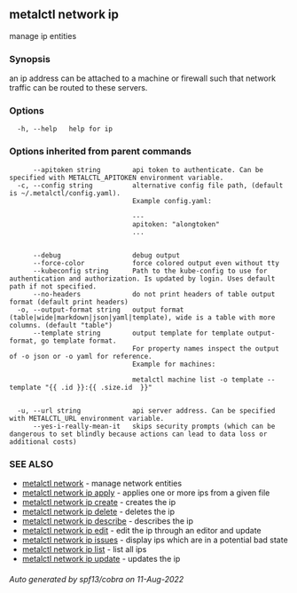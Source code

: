 ## metalctl network ip

manage ip entities

### Synopsis

an ip address can be attached to a machine or firewall such that network traffic can be routed to these servers.

### Options

```
  -h, --help   help for ip
```

### Options inherited from parent commands

```
      --apitoken string        api token to authenticate. Can be specified with METALCTL_APITOKEN environment variable.
  -c, --config string          alternative config file path, (default is ~/.metalctl/config.yaml).
                               Example config.yaml:
                               
                               ---
                               apitoken: "alongtoken"
                               ...
                               
                               
      --debug                  debug output
      --force-color            force colored output even without tty
      --kubeconfig string      Path to the kube-config to use for authentication and authorization. Is updated by login. Uses default path if not specified.
      --no-headers             do not print headers of table output format (default print headers)
  -o, --output-format string   output format (table|wide|markdown|json|yaml|template), wide is a table with more columns. (default "table")
      --template string        output template for template output-format, go template format.
                               For property names inspect the output of -o json or -o yaml for reference.
                               Example for machines:
                               
                               metalctl machine list -o template --template "{{ .id }}:{{ .size.id  }}"
                               
                               
  -u, --url string             api server address. Can be specified with METALCTL_URL environment variable.
      --yes-i-really-mean-it   skips security prompts (which can be dangerous to set blindly because actions can lead to data loss or additional costs)
```

### SEE ALSO

* [metalctl network](metalctl_network.md)	 - manage network entities
* [metalctl network ip apply](metalctl_network_ip_apply.md)	 - applies one or more ips from a given file
* [metalctl network ip create](metalctl_network_ip_create.md)	 - creates the ip
* [metalctl network ip delete](metalctl_network_ip_delete.md)	 - deletes the ip
* [metalctl network ip describe](metalctl_network_ip_describe.md)	 - describes the ip
* [metalctl network ip edit](metalctl_network_ip_edit.md)	 - edit the ip through an editor and update
* [metalctl network ip issues](metalctl_network_ip_issues.md)	 - display ips which are in a potential bad state
* [metalctl network ip list](metalctl_network_ip_list.md)	 - list all ips
* [metalctl network ip update](metalctl_network_ip_update.md)	 - updates the ip

###### Auto generated by spf13/cobra on 11-Aug-2022
